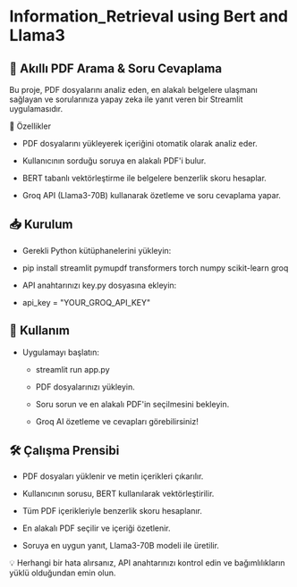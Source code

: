 # Information_Retrieval using Bert and Llama3 




## 📄 Akıllı PDF Arama & Soru Cevaplama

Bu proje, PDF dosyalarını analiz eden, en alakalı belgelere ulaşmanı sağlayan ve sorularınıza yapay zeka ile yanıt veren bir Streamlit uygulamasıdır.

🚀 Özellikler

- PDF dosyalarını yükleyerek içeriğini otomatik olarak analiz eder.

- Kullanıcının sorduğu soruya en alakalı PDF'i bulur.

- BERT tabanlı vektörleştirme ile belgelere benzerlik skoru hesaplar.

- Groq API (Llama3-70B) kullanarak özetleme ve soru cevaplama yapar.

## 📥 Kurulum

- Gerekli Python kütüphanelerini yükleyin:

- pip install streamlit pymupdf transformers torch numpy scikit-learn groq

- API anahtarınızı key.py dosyasına ekleyin:

- api_key = "YOUR_GROQ_API_KEY"

## 📌 Kullanım

- Uygulamayı başlatın:

    - streamlit run app.py

    - PDF dosyalarınızı yükleyin.

    - Soru sorun ve en alakalı PDF'in seçilmesini bekleyin.

    - Groq AI özetleme ve cevapları görebilirsiniz!

## 🛠 Çalışma Prensibi

- PDF dosyaları yüklenir ve metin içerikleri çıkarılır.

- Kullanıcının sorusu, BERT kullanılarak vektörleştirilir.

- Tüm PDF içerikleriyle benzerlik skoru hesaplanır.

- En alakalı PDF seçilir ve içeriği özetlenir.

- Soruya en uygun yanıt, Llama3-70B modeli ile üretilir.

💡 Herhangi bir hata alırsanız, API anahtarınızı kontrol edin ve bağımlılıkların yüklü olduğundan emin olun.


